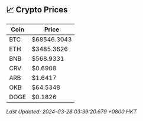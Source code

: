 ## 📈 Crypto Prices

| Coin | Price |
| ---- | ----- |
| BTC | $68546.3043 |
| ETH | $3485.3626 |
| BNB | $568.9331 |
| CRV | $0.6908 |
| ARB | $1.6417 |
| OKB | $64.5348 |
| DOGE | $0.1826 |

_Last Updated: 2024-03-28 03:39:20.679 +0800 HKT_